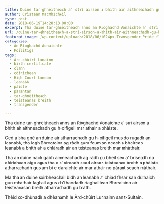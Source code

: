 ```yaml
---
title: Duine tar-ghnèitheach a’ strì airson a bhith air aithneachadh gu h-oifigeil mar athair a phàiste
author: Crìstean MacMhìcheil
type: post
date: 2018-06-19T14:28:13+00:00
excerpt: Tha duine tar-ghnèitheach anns an Rìoghachd Aonaichte a’ strì airson a bhith air aithneachadh gu h-oifigeil mar athair a phàiste.
url: /duine-tar-ghneitheach-a-stri-airson-a-bhith-air-aithneachadh-gu-h-oifigeil-mar-athair-a-phaiste/
featured_image: /wp-content/uploads/2018/06/1024px-Transgender_Pride_flag.svg_.png
categories:
  - An Rìoghachd Aonaichte
  - Poilitigs
tags:
  - Àrd-chùirt Lunainn
  - birth certificate
  - clann
  - còirichean
  - High Court London
  - leanabh
  - pàiste
  - pàrantan
  - tar-ghnèitheach
  - teisteanas breith
  - transgender

---
```

Tha duine tar-ghnèitheach anns an Rìoghachd Aonaichte a’ strì airson a bhith air aithneachadh gu h-oifigeil mar athair a phàiste.

Ged a bha gnè an duine air atharrachadh gu h-oifigeil mus do rugadh an leanabh, tha lagh Bhreatainn ag ràdh gum feum an neach a bheireas leanabh a bhith air a chlàradh air an teisteanas breith mar mhàthair.

Tha an duine nach gabh ainmeachadh ag ràdh gu bheil seo a’ briseadh na còirichean aige agus tha e a’ sireadh cead airson teisteanas breith a phàiste atharrachadh gus am bi e clàraichte air mar athair no pàrant seach màthair.

Ma tha an duine soirbheachail bidh an leanabh a’ chiad fhear san dùthaich gun mhàthair laghail agus dh’fhaodadh riaghailtean Bhreatainn air teisteanasan breith atharrachadh gu bràth.

Thèid co-dhùnadh a dhèanamh le Àrd-chùirt Lunnainn san t-Sultain.